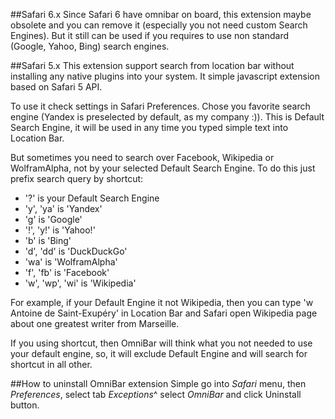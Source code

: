 ##Safari 6.x
Since Safari 6 have omnibar on board, this extension maybe obsolete and you can remove it
(especially you not need custom Search Engines). But it still can be used if you requires
to use non standard (Google, Yahoo, Bing) search engines.

##Safari 5.x
This extension support search from location bar without installing any native plugins into your system. It simple
javascript extension based on Safari 5 API.

To use it check settings in Safari Preferences. Chose you favorite search engine (Yandex is preselected by default,
as my company :)). This is Default Search Engine, it will be used in any time you typed simple text into Location Bar.

But sometimes you need to search over Facebook, Wikipedia or WolframAlpha, not by your selected Default Search Engine.
To do this just prefix search query by shortcut:

  * '?' is your Default Search Engine
  * 'y', 'ya' is 'Yandex'
  * 'g' is 'Google'
  * '!', 'y!' is 'Yahoo!'
  * 'b' is 'Bing'
  * 'd', 'dd' is 'DuckDuckGo'
  * 'wa' is 'WolframAlpha'
  * 'f', 'fb' is 'Facebook'
  * 'w', 'wp', 'wi' is 'Wikipedia'

For example, if your Default Engine it not Wikipedia, then you can type 'w Antoine de Saint-Exupéry' in Location Bar
and Safari open Wikipedia page about one greatest writer from Marseille.

If you using shortcut, then OmniBar will think what you not needed to use your default engine, so, it will exclude
Default Engine and will search for shortcut in all other.

##How to uninstall OmniBar extension
Simple go into *Safari* menu, then *Preferences*, select tab *Exceptions*^ select *OmniBar* and click Uninstall button.
